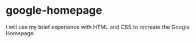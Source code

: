 # google-homepage

I will use my brief experience with HTML and CSS to recreate the Google Homepage.